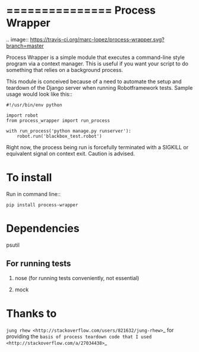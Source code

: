 ===============
Process Wrapper
===============

.. image:: https://travis-ci.org/marc-lopez/process-wrapper.svg?branch=master

Process Wrapper is a simple module that executes a command-line style
program via a context manager. This is useful if you want your script
to do something that relies on a background process.

This module is conceived because of a need to automate the setup and
teardown of the Django server when running Robotframework tests. Sample
usage would look like this::

    #!/usr/bin/env python

    import robot
    from process_wrapper import run_process

    with run_process('python manage.py runserver'):
        robot.run('blackbox_test.robot')

Right now, the process being run is forcefully terminated with a SIGKILL
or equivalent signal on context exit. Caution is advised.

To install
==========
Run in command line::

    pip install process-wrapper

Dependencies
============
psutil

For running tests
-----------------
1. nose (for running tests conveniently, not essential)

2. mock

Thanks to
=========
`jung rhew <http://stackoverflow.com/users/821632/jung-rhew>`_ for providing 
the `basis of process teardown code that I used <http://stackoverflow.com/a/27034438>`_